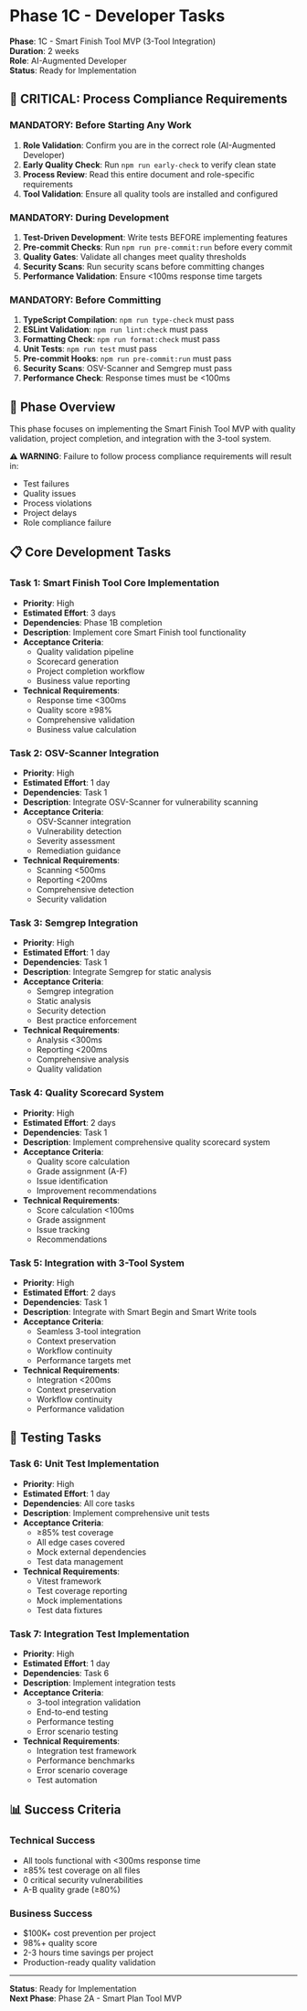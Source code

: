 # Phase 1C - Developer Tasks

**Phase**: 1C - Smart Finish Tool MVP (3-Tool Integration)  
**Duration**: 2 weeks  
**Role**: AI-Augmented Developer  
**Status**: Ready for Implementation  

## 🚨 **CRITICAL: Process Compliance Requirements**

### **MANDATORY: Before Starting Any Work**
1. **Role Validation**: Confirm you are in the correct role (AI-Augmented Developer)
2. **Early Quality Check**: Run `npm run early-check` to verify clean state
3. **Process Review**: Read this entire document and role-specific requirements
4. **Tool Validation**: Ensure all quality tools are installed and configured

### **MANDATORY: During Development**
1. **Test-Driven Development**: Write tests BEFORE implementing features
2. **Pre-commit Checks**: Run `npm run pre-commit:run` before every commit
3. **Quality Gates**: Validate all changes meet quality thresholds
4. **Security Scans**: Run security scans before committing changes
5. **Performance Validation**: Ensure <100ms response time targets

### **MANDATORY: Before Committing**
1. **TypeScript Compilation**: `npm run type-check` must pass
2. **ESLint Validation**: `npm run lint:check` must pass
3. **Formatting Check**: `npm run format:check` must pass
4. **Unit Tests**: `npm run test` must pass
5. **Pre-commit Hooks**: `npm run pre-commit:run` must pass
6. **Security Scans**: OSV-Scanner and Semgrep must pass
7. **Performance Check**: Response times must be <100ms

## 🎯 **Phase Overview**

This phase focuses on implementing the Smart Finish Tool MVP with quality validation, project completion, and integration with the 3-tool system.

**⚠️ WARNING**: Failure to follow process compliance requirements will result in:
- Test failures
- Quality issues
- Process violations
- Project delays
- Role compliance failure

## 📋 **Core Development Tasks**

### **Task 1: Smart Finish Tool Core Implementation**
- **Priority**: High
- **Estimated Effort**: 3 days
- **Dependencies**: Phase 1B completion
- **Description**: Implement core Smart Finish tool functionality
- **Acceptance Criteria**:
  - Quality validation pipeline
  - Scorecard generation
  - Project completion workflow
  - Business value reporting
- **Technical Requirements**:
  - Response time <300ms
  - Quality score ≥98%
  - Comprehensive validation
  - Business value calculation

### **Task 2: OSV-Scanner Integration**
- **Priority**: High
- **Estimated Effort**: 1 day
- **Dependencies**: Task 1
- **Description**: Integrate OSV-Scanner for vulnerability scanning
- **Acceptance Criteria**:
  - OSV-Scanner integration
  - Vulnerability detection
  - Severity assessment
  - Remediation guidance
- **Technical Requirements**:
  - Scanning <500ms
  - Reporting <200ms
  - Comprehensive detection
  - Security validation

### **Task 3: Semgrep Integration**
- **Priority**: High
- **Estimated Effort**: 1 day
- **Dependencies**: Task 1
- **Description**: Integrate Semgrep for static analysis
- **Acceptance Criteria**:
  - Semgrep integration
  - Static analysis
  - Security detection
  - Best practice enforcement
- **Technical Requirements**:
  - Analysis <300ms
  - Reporting <200ms
  - Comprehensive analysis
  - Quality validation

### **Task 4: Quality Scorecard System**
- **Priority**: High
- **Estimated Effort**: 2 days
- **Dependencies**: Task 1
- **Description**: Implement comprehensive quality scorecard system
- **Acceptance Criteria**:
  - Quality score calculation
  - Grade assignment (A-F)
  - Issue identification
  - Improvement recommendations
- **Technical Requirements**:
  - Score calculation <100ms
  - Grade assignment
  - Issue tracking
  - Recommendations

### **Task 5: Integration with 3-Tool System**
- **Priority**: High
- **Estimated Effort**: 2 days
- **Dependencies**: Task 1
- **Description**: Integrate with Smart Begin and Smart Write tools
- **Acceptance Criteria**:
  - Seamless 3-tool integration
  - Context preservation
  - Workflow continuity
  - Performance targets met
- **Technical Requirements**:
  - Integration <200ms
  - Context preservation
  - Workflow continuity
  - Performance validation

## 🧪 **Testing Tasks**

### **Task 6: Unit Test Implementation**
- **Priority**: High
- **Estimated Effort**: 1 day
- **Dependencies**: All core tasks
- **Description**: Implement comprehensive unit tests
- **Acceptance Criteria**:
  - ≥85% test coverage
  - All edge cases covered
  - Mock external dependencies
  - Test data management
- **Technical Requirements**:
  - Vitest framework
  - Test coverage reporting
  - Mock implementations
  - Test data fixtures

### **Task 7: Integration Test Implementation**
- **Priority**: High
- **Estimated Effort**: 1 day
- **Dependencies**: Task 6
- **Description**: Implement integration tests
- **Acceptance Criteria**:
  - 3-tool integration validation
  - End-to-end testing
  - Performance testing
  - Error scenario testing
- **Technical Requirements**:
  - Integration test framework
  - Performance benchmarks
  - Error scenario coverage
  - Test automation

## 📊 **Success Criteria**

### **Technical Success**
- All tools functional with <300ms response time
- ≥85% test coverage on all files
- 0 critical security vulnerabilities
- A-B quality grade (≥80%)

### **Business Success**
- $100K+ cost prevention per project
- 98%+ quality score
- 2-3 hours time savings per project
- Production-ready quality validation

---

**Status**: Ready for Implementation  
**Next Phase**: Phase 2A - Smart Plan Tool MVP
